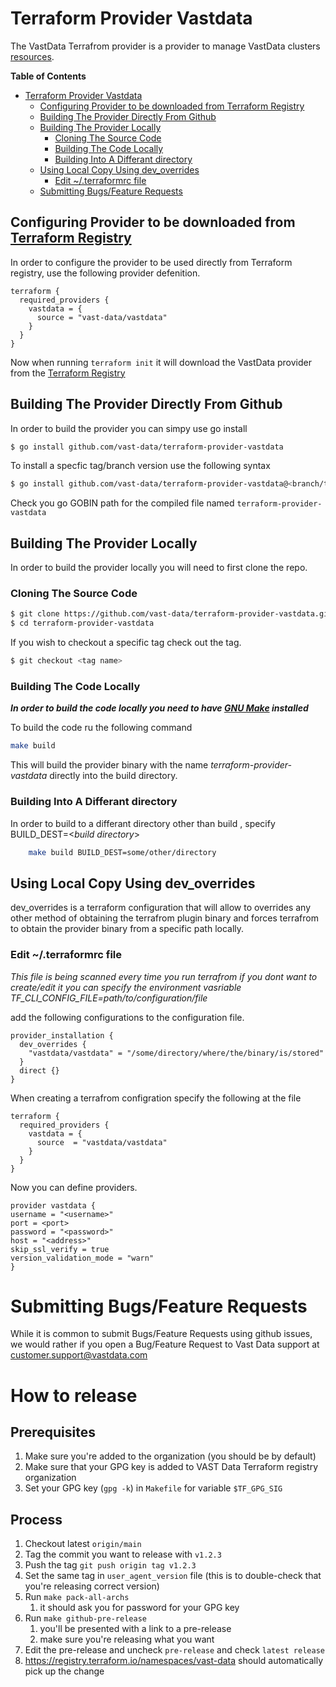# Terraform Provider Vastdata

The VastData Terrafrom provider is a provider to manage VastData clusters [resources](./resources).

<!-- markdown-toc start - Don't edit this section. Run M-x markdown-toc-refresh-toc -->
**Table of Contents**

- [Terraform Provider Vastdata](#terraform-provider-vastdata)
    - [Configuring Provider to be downloaded from Terraform Registry](#configuring-provider-to-be-downloaded-from-terraform-registryhttpsregistryterraformioprovidersvast-datavastdatalatest)
    - [Building The Provider Directly From Github](#building-the-provider-directly-from-github)
    - [Building The Provider Locally](#building-the-provider-locally)
        - [Cloning The Source Code](#cloning-the-source-code)
        - [Building The Code Locally](#building-the-code-locally)
        - [Building Into A Differant directory](#building-into-a-differant-directory)
    - [Using Local Copy Using dev_overrides](#using-local-copy-using-dev_overrides)
        - [Edit ~/.terraformrc file](#edit-terraformrc-file)
    - [Submitting Bugs/Feature Requests](#submitting-bugsfeature-requests)

<!-- markdown-toc end -->


## Configuring Provider to be downloaded from [Terraform Registry](https://registry.terraform.io/providers/vast-data/vastdata/latest)
In order to configure the provider to be used directly from Terraform registry, use the following provider defenition. 
```hcl
terraform {
  required_providers {
    vastdata = {
      source = "vast-data/vastdata"
    }
  }
}
```
Now when running `terraform init` it will download the VastData provider from the [Terraform Registry](https://registry.terraform.io/providers/vast-data/vastdata/latest)

## Building The Provider Directly From Github

In order to build the provider you can simpy use go install 

```bash
$ go install github.com/vast-data/terraform-provider-vastdata
```

To install a specfic tag/branch version use the following syntax 
```bash
$ go install github.com/vast-data/terraform-provider-vastdata@<branch/tag>
```

Check you go GOBIN path for the compiled file named `terraform-provider-vastdata`

## Building The Provider Locally 

In order to build the provider locally you will need to first clone the repo.

### Cloning The Source Code

```bash
$ git clone https://github.com/vast-data/terraform-provider-vastdata.git
$ cd terraform-provider-vastdata
```

If you wish to checkout a specific tag check out the tag.

```bash
$ git checkout <tag name>
```

### Building The Code Locally 

***In order to build the code locally you need to have [GNU Make](https://www.gnu.org/software/make/) installed***

To build the code ru the following command

```bash
make build
```

This will build the provider binary with the name *terraform-provider-vastdata* directly into the build directory.

### Building Into A Differant directory

In order to build to a differant directory other than build , specify BUILD_DEST=<*build directory*>

```bash
	make build BUILD_DEST=some/other/directory
```

## Using Local Copy Using dev_overrides

dev_overrides is a terraform configuration that will allow to overrides any other method of obtaining the terrafrom plugin binary and forces terrafrom to obtain the provider binary from a specific path locally.

### Edit ~/.terraformrc file 

*This file is being scanned every time you run terrafrom if you dont want to create/edit it you can specify the environment vasriable TF_CLI_CONFIG_FILE=path/to/configuration/file*

add the following configurations to the configuration file.

```hcl
provider_installation {
  dev_overrides {
    "vastdata/vastdata" = "/some/directory/where/the/binary/is/stored"
  }
  direct {}
} 
```

When creating a terrafrom configration specify the following at the file 

```hcl
terraform {
  required_providers {
    vastdata = {
      source  = "vastdata/vastdata"
    }
  }
}
```

Now you can define providers.

```hcl
provider vastdata {
username = "<username>"
port = <port>
password = "<password>"
host = "<address>"
skip_ssl_verify = true
version_validation_mode = "warn"
}
```
# Submitting Bugs/Feature Requests

While it is common to submit Bugs/Feature Requests using github issues,
we would rather if you open a Bug/Feature Request to Vast Data support at customer.support@vastdata.com


# How to release

## Prerequisites
1. Make sure you're added to the organization (you should be by default)
2. Make sure that your GPG key is added to VAST Data Terraform registry organization
3. Set your GPG key (`gpg -k`) in `Makefile` for variable `$TF_GPG_SIG`

## Process
1. Checkout latest `origin/main`
2. Tag the commit you want to release with `v1.2.3`
3. Push the tag `git push origin tag v1.2.3`
4. Set the same tag in `user_agent_version` file (this is to double-check that you're releasing correct version)
5. Run `make pack-all-archs`
   1. it should ask you for password for your GPG key
6. Run `make github-pre-release`
   1. you'll be presented with a link to a pre-release
   2. make sure you're releasing what you want
7. Edit the pre-release and uncheck `pre-release` and check `latest release`
8. https://registry.terraform.io/namespaces/vast-data should automatically pick up the change